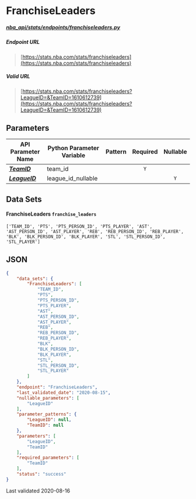 # FranchiseLeaders
##### [nba_api/stats/endpoints/franchiseleaders.py](https://github.com/swar/nba_api/blob/master/nba_api/stats/endpoints/franchiseleaders.py)

##### Endpoint URL
>[https://stats.nba.com/stats/franchiseleaders](https://stats.nba.com/stats/franchiseleaders)

##### Valid URL
>[https://stats.nba.com/stats/franchiseleaders?LeagueID=&TeamID=1610612739](https://stats.nba.com/stats/franchiseleaders?LeagueID=&TeamID=1610612739)

## Parameters
API Parameter Name | Python Parameter Variable | Pattern | Required | Nullable
------------ | ------------ | :-----------: | :---: | :---:
[_**TeamID**_](https://github.com/swar/nba_api/blob/master/docs/nba_api/stats/library/parameters.md#TeamID) | team_id |  | `Y` |  | 
[_**LeagueID**_](https://github.com/swar/nba_api/blob/master/docs/nba_api/stats/library/parameters.md#LeagueID) | league_id_nullable |  |  | `Y` | 

## Data Sets
#### FranchiseLeaders `franchise_leaders`
```text
['TEAM_ID', 'PTS', 'PTS_PERSON_ID', 'PTS_PLAYER', 'AST', 'AST_PERSON_ID', 'AST_PLAYER', 'REB', 'REB_PERSON_ID', 'REB_PLAYER', 'BLK', 'BLK_PERSON_ID', 'BLK_PLAYER', 'STL', 'STL_PERSON_ID', 'STL_PLAYER']
```


## JSON
```json
{
    "data_sets": {
        "FranchiseLeaders": [
            "TEAM_ID",
            "PTS",
            "PTS_PERSON_ID",
            "PTS_PLAYER",
            "AST",
            "AST_PERSON_ID",
            "AST_PLAYER",
            "REB",
            "REB_PERSON_ID",
            "REB_PLAYER",
            "BLK",
            "BLK_PERSON_ID",
            "BLK_PLAYER",
            "STL",
            "STL_PERSON_ID",
            "STL_PLAYER"
        ]
    },
    "endpoint": "FranchiseLeaders",
    "last_validated_date": "2020-08-15",
    "nullable_parameters": [
        "LeagueID"
    ],
    "parameter_patterns": {
        "LeagueID": null,
        "TeamID": null
    },
    "parameters": [
        "LeagueID",
        "TeamID"
    ],
    "required_parameters": [
        "TeamID"
    ],
    "status": "success"
}
```

Last validated 2020-08-16